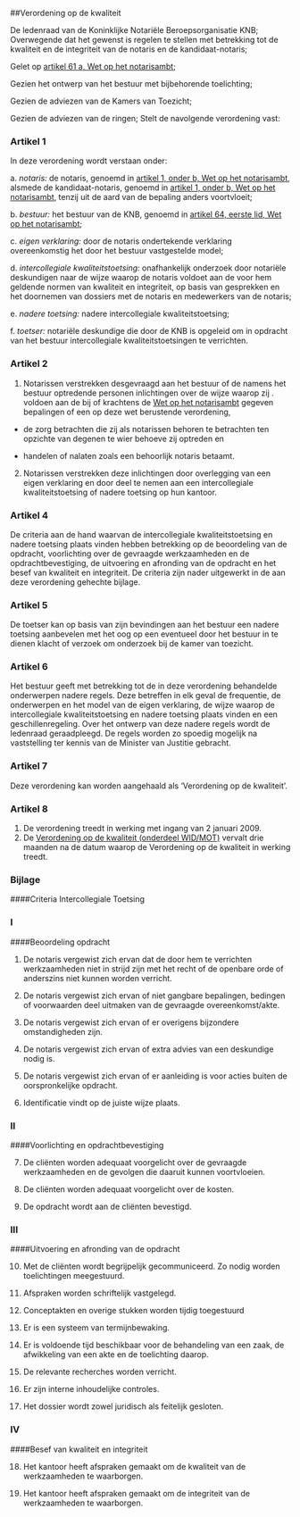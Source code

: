 <meta http-equiv='Content-Type' content='text/html; charset=utf-8' />

##Verordening op de kwaliteit

De ledenraad van de Koninklijke Notariële Beroepsorganisatie KNB;  
Overwegende dat het gewenst is regelen te stellen met betrekking tot de kwaliteit en de integriteit van de notaris en de kandidaat-notaris;

Gelet op [artikel 61 a, Wet op het notarisambt](../../../../../../wet/notariswet/BWBR0010388/README.md);

Gezien het ontwerp van het bestuur met bijbehorende toelichting;

Gezien de adviezen van de Kamers van Toezicht;

Gezien de adviezen van de ringen;
Stelt de navolgende verordening vast:    

### Artikel  1  

In deze verordening wordt verstaan onder: 

a.  *notaris:* de notaris, genoemd in [artikel 1, onder b, Wet op het notarisambt](../../../../../../wet/notariswet/BWBR0010388/README.md), alsmede de kandidaat-notaris, genoemd in [artikel 1, onder b, Wet op het notarisambt](../../../../../../wet/notariswet/BWBR0010388/README.md), tenzij uit de aard van de bepaling anders voortvloeit;  

b.  *bestuur:* het bestuur van de KNB, genoemd in [artikel 64, eerste lid, Wet op het notarisambt](../../../../../../wet/notariswet/BWBR0010388/README.md);  

c.  *eigen verklaring:* door de notaris ondertekende verklaring overeenkomstig het door het bestuur vastgestelde model;  

d.  *intercollegiale kwaliteitstoetsing:* onafhankelijk onderzoek door notariële deskundigen naar de wijze waarop de notaris voldoet aan de voor hem geldende normen van kwaliteit en integriteit, op basis van gesprekken en het doornemen van dossiers met de notaris en medewerkers van de notaris;  

e.  *nadere toetsing:* nadere intercollegiale kwaliteitstoetsing;  

f.  *toetser:* notariële deskundige die door de KNB is opgeleid om in opdracht van het bestuur intercollegiale kwaliteitstoetsingen te verrichten.   

### Artikel  2  

1.  Notarissen verstrekken desgevraagd aan het bestuur of de namens het bestuur optredende personen inlichtingen over de wijze waarop zij . voldoen aan de bij of krachtens de [Wet op het notarisambt](../../../../../../wet/notariswet/BWBR0010388/README.md) gegeven bepalingen of een op deze wet berustende verordening, 

* de zorg betrachten die zij als notarissen behoren te betrachten ten opzichte van degenen te wier behoeve zij optreden en  

* handelen of nalaten zoals een behoorlijk notaris betaamt.     
2.  Notarissen verstrekken deze inlichtingen door overlegging van een eigen verklaring en door deel te nemen aan een intercollegiale kwaliteitstoetsing of nadere toetsing op hun kantoor.  

### Artikel  4  

De criteria aan de hand waarvan de intercollegiale kwaliteitstoetsing en nadere toetsing plaats vinden hebben betrekking op de beoordeling van de opdracht, voorlichting over de gevraagde werkzaamheden en de opdrachtbevestiging, de uitvoering en afronding van de opdracht en het besef van kwaliteit en integriteit. De criteria zijn nader uitgewerkt in de aan deze verordening gehechte bijlage. 

### Artikel  5  

De toetser kan op basis van zijn bevindingen aan het bestuur een nadere toetsing aanbevelen met het oog op een eventueel door het bestuur in te dienen klacht of verzoek om onderzoek bij de kamer van toezicht. 

### Artikel  6  

Het bestuur geeft met betrekking tot de in deze verordening behandelde onderwerpen nadere regels. Deze betreffen in elk geval de frequentie, de onderwerpen en het model van de eigen verklaring, de wijze waarop de intercollegiale kwaliteitstoetsing en nadere toetsing plaats vinden en een geschillenregeling. Over het ontwerp van deze nadere regels wordt de ledenraad geraadpleegd. De regels worden zo spoedig mogelijk na vaststelling ter kennis van de Minister van Justitie gebracht. 

### Artikel  7  

Deze verordening kan worden aangehaald als ‘Verordening op de kwaliteit’. 

### Artikel  8  

1.  De verordening treedt in werking met ingang van 2 januari 2009.   
2.  De [Verordening op de kwaliteit (onderdeel WID/MOT)](../../../../../../pbo/verordening/op/de/kwaliteit/(onderdeel/widmot)/BWBR0021333/README.md) vervalt drie maanden na de datum waarop de Verordening op de kwaliteit in werking treedt.  

### Bijlage  

####Criteria Intercollegiale Toetsing

### I  

####Beoordeling opdracht

1. De notaris vergewist zich ervan dat de door hem te verrichten werkzaamheden niet in strijd zijn met het recht of de openbare orde of anderszins niet kunnen worden verricht.  

2. De notaris vergewist zich ervan of niet gangbare bepalingen, bedingen of voorwaarden deel uitmaken van de gevraagde overeenkomst/akte.  

3. De notaris vergewist zich ervan of er overigens bijzondere omstandigheden zijn.  

4. De notaris vergewist zich ervan of extra advies van een deskundige nodig is.  

5. De notaris vergewist zich ervan of er aanleiding is voor acties buiten de oorspronkelijke opdracht.  

6. Identificatie vindt op de juiste wijze plaats.   

### II  

####Voorlichting en opdrachtbevestiging

7. De cliënten worden adequaat voorgelicht over de gevraagde werkzaamheden en de gevolgen die daaruit kunnen voortvloeien.  

8. De cliënten worden adequaat voorgelicht over de kosten.  

9. De opdracht wordt aan de cliënten bevestigd.   

### III  

####Uitvoering en afronding van de opdracht

10. Met de cliënten wordt begrijpelijk gecommuniceerd. Zo nodig worden toelichtingen meegestuurd.  

11. Afspraken worden schriftelijk vastgelegd.  

12. Conceptakten en overige stukken worden tijdig toegestuurd  

13. Er is een systeem van termijnbewaking.  

14. Er is voldoende tijd beschikbaar voor de behandeling van een zaak, de afwikkeling van een akte en de toelichting daarop.  

15. De relevante recherches worden verricht.  

16. Er zijn interne inhoudelijke controles.  

17. Het dossier wordt zowel juridisch als feitelijk gesloten.   

### IV  

####Besef van kwaliteit en integriteit

18. Het kantoor heeft afspraken gemaakt om de kwaliteit van de werkzaamheden te waarborgen.  

19. Het kantoor heeft afspraken gemaakt om de integriteit van de werkzaamheden te waarborgen.   

